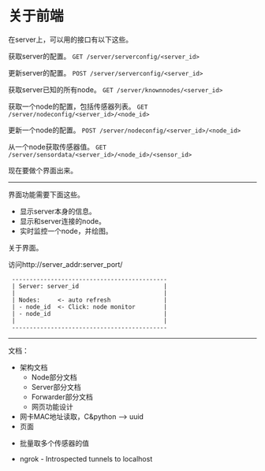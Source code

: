 # 关于前端

在server上，可以用的接口有以下这些。

获取server的配置。
``GET /server/serverconfig/<server_id>``

更新server的配置。
``POST /server/serverconfig/<server_id>``

获取server已知的所有node。
``GET /server/knownnodes/<server_id>``

获取一个node的配置，包括传感器列表。
``GET /server/nodeconfig/<server_id>/<node_id>``

更新一个node的配置。
``POST /server/nodeconfig/<server_id>/<node_id>``

从一个node获取传感器值。
``GET /server/sensordata/<server_id>/<node_id>/<sensor_id>``

现在要做个界面出来。

- - -

界面功能需要下面这些。

* 显示server本身的信息。
* 显示和server连接的node。
* 实时监控一个node，并绘图。

关于界面。

访问http://server_addr:server_port/

```
 --------------------------------------------
 | Server: server_id                        |
 |                                          |
 | Nodes:     <- auto refresh               |
 | - node_id  <- Click: node monitor        |
 | - node_id                                |
 |                                          |
 --------------------------------------------
```

- - -

文档：

* 架构文档
    - Node部分文档
    - Server部分文档
    - Forwarder部分文档
    - 网页功能设计
* 网卡MAC地址读取，C&python --> uuid
* 页面

+ 批量取多个传感器的值

+ ngrok - Introspected tunnels to localhost 